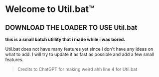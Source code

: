 # Welcome to Util.bat™
## **DOWNLOAD THE LOADER TO USE Util.bat**

**this is a small batch utillity that i made while i was bored.**

Util.bat does not have many features yet since i don't have any ideas on what to add.
I will try to update it as fast as possible and add a few small features.

> Credits to ChatGPT for making weird ahh line 4 for Util.bat
